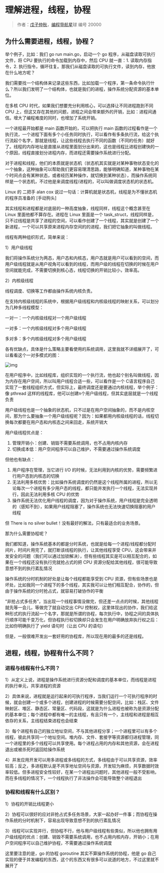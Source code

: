 # 理解进程，线程，协程

> 作者：[戊子仲秋](https://github.com/wuzizhongqiu)，[编程导航星](https://wx.zsxq.com/dweb2/index/group/51122858222824)球 编号 20000

## 为什么需要进程，线程，协程？

举个例子，比如：我们 go run main.go，启动一个 go 程序，从磁盘读取可执行文件，将 CPU 要执行的命令加载到内存中，然后 CPU 就一直：1. 读取内存指令，2. 执行指令，循环往复。那我们从磁盘读取的可执行文件，读到内存，他放在什么地方呢？

我们需要找一个结构体来记录这些东西，比如加载一个程序，第一条命令执行什么？所以我们发明了一个结构体，也就是我们的进程，操作系统分配资源的基本单位。

在多核 CPU 时代，如果我们想要充分利用核心，可以选择让不同进程跑到不同 CPU 上，但这又存在其他的问题，进程之间会带来额外的开销，比如：进程间通信。增大了编程难度的同时，也增加了系统开销。

一个进程最开始都是 main 函数开始的，可以把执行 main 函数的过程看作是一个执行流，一个进程下面有多个小任务同时执行，可以看作有多条执行流，给这个执行流起个名字，那就是线程，让这些线程去执行不同的函数（不同的任务）就好了。线程的内存地址是直接从进程里面划分出来的，这也是线程比进程创建快的一个原因，线程直接划分进程内存，而进程还需要操作系统进行分配。

对于进程和线程，他们的本质就是状态机（状态机其实就是对某种事物状态变化的一个抽象，这种抽象可以帮助我们更容易理清思路，能够明确知道，某种事物在某个时间点会有某种状态，或者经历某种操作，就切换到某种状态），而操作系统同样是一个状态机，不过他是来调度线程/进程的，可以叫做调度状态机的状态机。

Linux 的 二把手 alan cox 说过一句话：计算机就是状态机，线程是为不懂状态机的程序员准备的 [手动狗头]

其实线程和进程都是对底层的一种高度抽象，线程同样，线程这个概念甚至在 Linux 里面他都不算存在。进程在 Linux 里面是一个 task_struct，线程同样是，只不过线程是共享了进程的空间，可以看作创建了一个线程，其实就是创建了一个新进程，一个可以共享原来进程内存空间的的进程，我们把它抽象的叫做线程。

线程有两种组织形式，简单来说：

1）用户级线程

我们将操作系统分为两态，用户态和内核态，用户态就是用户可以看到的空间，而用户级线程就是从用户视角可以看到的线程，而用户级的线程在切换的时候在用户空间就能完成，不需要切换到核心态，线程切换的开销比较小，效率高。

2）内核级线程

线程调度、切换等工作都由操作系统内核负责。

在支持内核级线程的系统中，根据用户级线程和内核级线程的映射关系，可以划分为几种多线程模型：

一对一：一个内核级线程对一个用户级线程

一对多：一个内核级线程对多个用户级线程

多对多：多个内核级线程对多个用户级线程

各有优缺点，具体是什么策略主要看使用的系统调用，这里我就不详细展开了，可以看看这个一对多模式的图：

![img](https://pic.yupi.icu/5563/202312251108660.png)

在用户程序中，比如线程库，组织实现的一个执行流，他也起个别名叫做线程，因为内存在用户空间，所以叫用户线程合适一些，可以看作是一个 C语言程序自己实现了一套线程组织方式，但实际上，最终调度还是要通过内核线程，举个例子：像 pthread 这样的线程库，他可以创建n个用户级线程，但其实底层就是一个线程负责

用户级线程也是一个抽象的状态机，只不过是在用户空间抽象的，而不是内核空间，那为什么要抽象一个用户级线程呢？因为：如果都用内核级线程的话，线程切换每次都要在用户态和内核态之间来回走，系统开销大

用户级线程优点是：

1. 管理开销小：创建、销毁不需要系统调用，也不占用内核内存
2. 切换成本低：用户空间程序可以自己维护，不需要通过操作系统调度

但他也有缺点：

1. 用户程序在管理，当它进行 I/O 的时候，无法利用到内核的优势，需要频繁进行用户态到内核态的切换
2. 无法利用多核优势：比如操作系统调度的仍然是这个线程所属的进程，所以无论每次一个进程有多少用户态的线程，都只能并发执行一个线程，无法实现并行，因此无法利用多核 CPU 的优势
3. 操作系统无法优化用户线程的调度，因为对于操作系统，用户线程是完全透明的（感知不到），如果用户线程阻塞了，操作系统也无法快速切换阻塞的用户线程

但 There is no silver bullet！没有最好的解法，只有最适合的业务场景。

那为什么需要协程呢？

我们都知道，操作系统基本的都是分时系统，也就是给每一个进程/线程都分配时间片，时间片用完了，就打断该线程的执行，让其他线程享受 CPU，这会带来并发安全的问题（我们可以通过加锁解决），但有些线程其实是可以相互配合的，如果在一个线程还没有执行完就抢占式的把 CPU 资源分配给其他线程，很可能导致意想不到的执行紊乱情况

操作系统的分时机制的好处是让每个线程都能享受到 CPU 资源，但有些场景也是坏处，比如我同一个进程下的多个线程，其实我可以让他们相互配合，协作的，但由于操作系统的分时抢占式，就容易打破协作的平衡

“非抢占式多任务”，当出现一个线程事情没做完，但还差一点点的时候，其他线程就先等一会儿，等做完了就自动交出 CPU 控制权，这里体现出的协作，我们给这种形式的执行流起一个名字，那就是所谓的协程，每次执行中，协程之间的具体执行顺序可能千变万化，但协程执行权切换却只会发生在用户明确放弃执行权之后：比如你明确执行了 yield 语句时（让出 CPU 的语句）

但是，一般很难开发出一套好用的协程库，所以现在用的最多的还是线程。

## 进程，线程，协程有什么不同？

### 进程与线程有什么不同？

1）从定义上说，进程是操作系统进行资源分配和调度的基本单位，而线程是进程的执行单元，共享进程的资源

2）具体来说，进程就是运行起来的可执行程序，当我们运行一个可执行程序的时候，就会创建一个或多个进程，创建进程的时候需要分配空间，比如：栈区、文件映射区、堆区、静态区、常量区、代码段，这就是为什么进程也被称为是资源分配的基本单位；每个进程中都有唯一的主线程，有且只有一个，主线程和进程是相互依存的关系，主线程结束进程也会结束

3）每个进程有自己的独立地址空间，不与其他进程分享；一个进程里可以有多个线程，彼此共享同一个地址空间。堆内存、文件、套接字等资源都归进程管理，同一个进程里的多个线程可以共享使用。每个进程占用的内存和其他资源，会在进程退出或被杀死时返回给操作系统

4）并发应用开发可以用多进程或多线程的方式，多线程由于可以共享资源，效率较高；反之，多进程默认是不共享地址空间与资源，开发较为麻烦，共享数据时效率较低。但多进程安全性较好，在某一个进程出问题时，其他进程一般不受影响，而在多线程的情况下，一个线程执行了非法操作会可能导致整个进程退出

### 协程和线程有什么区别？

1）协程的开销比线程更小

2）协程可以很好的应对非抢占式多任务场景，大家一起办好一件事；而协程在操作系统的分时机制下，容易出现导致意想不到的执行紊乱情况

3）线程可以实现并行，但协程不行，他与用户级线程有些类似，所以他也拥有用户级线程的优点：创建、销毁不需要系统调用，也不占用内核内存，开销小；在用户空间程序可以自己维护协程，不需要通过操作系统调度

这里要注意的是，go 的协程 goroutine 其实不算操作系统的协程，他是 go 自己实现的便于并发编程的东西，这个的东西又有很多可以说道的地方，不过这里就不展开了